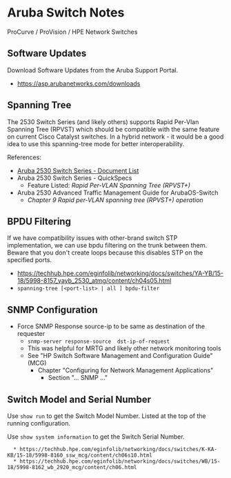 # Aruba Switch Notes

ProCurve / ProVision / HPE Network Switches

## Software Updates

Download Software Updates from the Aruba Support Portal.
* https://asp.arubanetworks.com/downloads

## Spanning Tree

The 2530 Switch Series (and likely others) supports Rapid Per-Vlan Spanning Tree (RPVST) which should be compatible with the same feature on current Cisco Catalyst switches. In a hybrid network - it would be a good idea to use this spanning-tree mode for better interoperability.

References:
* [Aruba 2530 Switch Series - Document List][1]
* Aruba 2530 Switch Series - QuickSpecs
  * Feature Listed: *Rapid Per-VLAN Spanning Tree (RPVST+)*
* Aruba 2530 Advanced Traffic Management Guide for ArubaOS-Switch
  * *Chapter 9 Rapid per-VLAN spanning tree (RPVST+) operation*

## BPDU Filtering

If we have compatibility issues with other-brand switch STP implementation, we can use bpdu filtering on the trunk between them. 
Beware that you don't create loops because this disables STP on the specified ports.

* https://techhub.hpe.com/eginfolib/networking/docs/switches/YA-YB/15-18/5998-8157_yayb_2530_atmg/content/ch04s05.html
* `spanning-tree [<port-list> | all ] bpdu-filter`

## SNMP Configuration

* Force SNMP Response source-ip to be same as destination of the requester
  * `snmp-server response-source  dst-ip-of-request`
  * This was helpful for MRTG and likely other network monitoring tools
  * See "HP Switch Software Management and Configuration Guide" (MCG)
    * Chapter "Configuring for Network Management Applications"
      * Section "... SNMP ..."
     
## Switch Model and Serial Number

Use `show run` to get the Switch Model Number. Listed at the top of the running configuration.

Use `show system information` to get the Switch Serial Number.

      * https://techhub.hpe.com/eginfolib/networking/docs/switches/K-KA-KB/15-18/5998-8160_ssw_mcg/content/ch06s10.html
      * https://techhub.hpe.com/eginfolib/networking/docs/switches/WB/15-18/5998-8162_wb_2920_mcg/content/ch06.html

[1]: https://support.hpe.com/hpesc/public/docDisplay?docLocale=en_US&docId=c04408237
